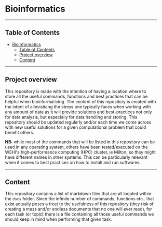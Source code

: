 # Bioinformatics 
--------------------------------------------------

## Table of Contents
- [Bioinformatics](#bioinformatics)
  - [Table of Contents](#table-of-contents)
  - [Project overview](#project-overview)
  - [Content](#content)

--------------------------------------------------

## Project overview 

This repository is made with the intention of having a location where to store all the useful commands, functions and best practices that can be helpful when bioinformaticing. The content of this repository is created with the intent of alleviatiang the stress one typically faces when working with any amount of data as it will provide solutions and best-practices not only for data analysis, but especially for data handling and storing. This repository should be updated regularly and/or each time we come across with new useful solutions for a given computational problem that could benefit others.

**NB:** while most of the commands that will be listed in this repository can be used in any operating system, others have been tested/executed on the WEHI's high-performance computing (HPC) cluster, ie Milton, so they might have different names in other systems. This can be particularly relevant when it comes to best practices on how to install and run softwares. </br>

--------------------------------------------------

## Content
This repository contains a list of markdown files that are all located within the `docs` folder.  Since the infinite number of commands, functions etc.. that exist actually poses a treat to the usefulness of this repository (they risk of creating a mess and/or endless documents that no one will ever read), for each task (or topic) there is a file containing all those useful commands we should keep in mind when performing that given task. 

